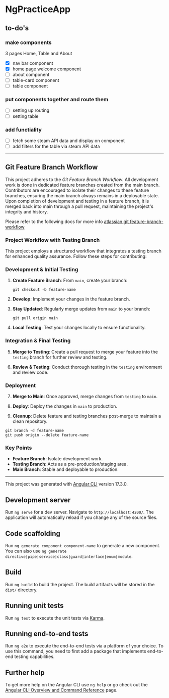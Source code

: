 # NgPracticeApp

## to-do's 

### make components 
3 pages Home, Table and About
- [x] nav bar component 
- [x] home page welcome component 
- [ ] about component 
- [ ] table-card component
- [ ] table component

### put components together and route them 
- [ ] setting up routing
- [ ] setting table

### add functiality 
- [ ] fetch some steam API data and display on component 
- [ ] add filters for the table via steam API data 

---

## Git Feature Branch Workflow

This project adheres to the *Git Feature Branch Workflow*. All development work is done in dedicated feature branches created from the main branch. Contributors are encouraged to isolate their changes to these feature branches, ensuring the main branch always remains in a deployable state. Upon completion of development and testing in a feature branch, it is merged back into main through a pull request, maintaining the project's integrity and history.  

Please refer to the following docs for more info [atlassian git feature-branch-workflow](https://www.atlassian.com/git/tutorials/comparing-workflows/feature-branch-workflow)


### Project Workflow with Testing Branch

This project employs a structured workflow that integrates a testing branch for enhanced quality assurance. Follow these steps for contributing:

### Development & Initial Testing

1. **Create Feature Branch**: From `main`, create your branch:  
   ```
   git checkout -b feature-name
   ```
2. **Develop**: Implement your changes in the feature branch.

3. **Stay Updated**: Regularly merge updates from `main` to your branch:  
   ```
   git pull origin main
   ```

4. **Local Testing**: Test your changes locally to ensure functionality.

### Integration & Final Testing

5. **Merge to Testing**: Create a pull request to merge your feature into the `testing` branch for further review and testing.

6. **Review & Testing**: Conduct thorough testing in the `testing` environment and review code.

### Deployment

7. **Merge to Main**: Once approved, merge changes from `testing` to `main`.

8. **Deploy**: Deploy the changes in `main` to production.

9. **Cleanup**: Delete feature and testing branches post-merge to maintain a clean repository.

```
git branch -d feature-name
git push origin --delete feature-name
```

### Key Points

- **Feature Branch**: Isolate development work.
- **Testing Branch**: Acts as a pre-production/staging area.
- **Main Branch**: Stable and deployable to production.



--- 


This project was generated with [Angular CLI](https://github.com/angular/angular-cli) version 17.3.0.

## Development server

Run `ng serve` for a dev server. Navigate to `http://localhost:4200/`. The application will automatically reload if you change any of the source files.

## Code scaffolding

Run `ng generate component component-name` to generate a new component. You can also use `ng generate directive|pipe|service|class|guard|interface|enum|module`.

## Build

Run `ng build` to build the project. The build artifacts will be stored in the `dist/` directory.

## Running unit tests

Run `ng test` to execute the unit tests via [Karma](https://karma-runner.github.io).

## Running end-to-end tests

Run `ng e2e` to execute the end-to-end tests via a platform of your choice. To use this command, you need to first add a package that implements end-to-end testing capabilities.

## Further help

To get more help on the Angular CLI use `ng help` or go check out the [Angular CLI Overview and Command Reference](https://angular.io/cli) page.
